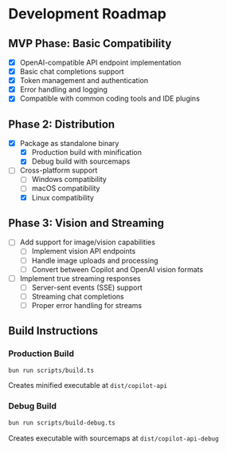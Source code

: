 # Development Roadmap

## MVP Phase: Basic Compatibility
- [x] OpenAI-compatible API endpoint implementation
- [x] Basic chat completions support
- [x] Token management and authentication
- [x] Error handling and logging
- [x] Compatible with common coding tools and IDE plugins

## Phase 2: Distribution
- [x] Package as standalone binary
  - [x] Production build with minification
  - [x] Debug build with sourcemaps
- [ ] Cross-platform support
  - [ ] Windows compatibility
  - [ ] macOS compatibility
  - [x] Linux compatibility

## Phase 3: Vision and Streaming
- [ ] Add support for image/vision capabilities
  - [ ] Implement vision API endpoints
  - [ ] Handle image uploads and processing
  - [ ] Convert between Copilot and OpenAI vision formats
- [ ] Implement true streaming responses
  - [ ] Server-sent events (SSE) support
  - [ ] Streaming chat completions
  - [ ] Proper error handling for streams

## Build Instructions

### Production Build
```bash
bun run scripts/build.ts
```
Creates minified executable at `dist/copilot-api`

### Debug Build
```bash
bun run scripts/build-debug.ts
```
Creates executable with sourcemaps at `dist/copilot-api-debug`

